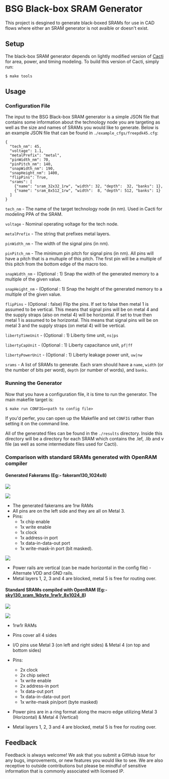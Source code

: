 # BSG Black-box SRAM Generator

This project is desgined to generate black-boxed SRAMs for use in CAD flows
where either an SRAM generator is not avaible or doesn't exist.

## Setup

The black-box SRAM generator depends on lightly modified version of
[Cacti](https://github.com/HewlettPackard/cacti) for area, power, and timing
modeling. To build this version of Cacti, simply run:

```
$ make tools
```

## Usage

### Configuration File

The input to the BSG Black-box SRAM generator is a simple JSON file that
contains some information about the technology node you are targeting as well
as the size and names of SRAMs you would like to generate. Below is an example
JSON file that can be found in `./example_cfgs/freepdk45.cfg`:

```
{
  "tech_nm": 45,
  "voltage": 1.1,
  "metalPrefix": "metal",
  "pinWidth_nm": 70,
  "pinPitch_nm": 140,
  "snapWidth_nm": 190,
  "snapHeight_nm": 1400,
  "flipPins": True,
  "srams": [
    {"name": "sram_32x32_1rw", "width": 32, "depth":  32, "banks": 1},
    {"name": "sram_8x512_1rw", "width":  8, "depth": 512, "banks": 1}
  ]
}
```

`tech_nm` - The name of the target technology node (in nm). Used in Cacti for
modeling PPA of the SRAM.

`voltage` - Nominal operating voltage for the tech node.

`metalPrefix` - The string that prefixes metal layers.

`pinWidth_nm` - The width of the signal pins (in nm).

`pinPitch_nm` - The minimum pin pitch for signal pins (in nm). All pins will
have a pitch that is a multuple of this pitch. The first pin will be a
multiple of this pitch from the bottom edge of the macro too.

`snapWidth_nm` - (Optional : 1) Snap the width of the generated memory to a
multiple of the given value.

`snapHeight_nm` - (Optional : 1) Snap the height of the generated memory to a
multiple of the given value.

`flipPins` - (Optional : false) Flip the pins. If set to false then metal 1 is
assumed to be vertical. This means that signal pins will be on metal 4 and the
supply straps (also on metal 4) will be horizontal. If set to true then metal 1
is assumed to be horizontal. This means that signal pins will be on metal 3 and
the supply straps (on metal 4) will be vertical.

`libertyTimeUnit` - (Optional : 1) Liberty time unit, `ns|ps`

`libertyCapUnit` - (Optional : 1) Liberty capacitance unit, `pf|ff`

`libertyPowerUnit` - (Optional : 1) Liberty leakage power unit, `uw|nw`

`srams` - A list of SRAMs to generate. Each sram should have a `name`, `width`
(or the number of bits per word), `depth` (or number of words), and `banks`.


### Running the Generator

Now that you have a configuration file, it is time to run the generator. The
main makefile target is:

```
$ make run CONFIG=<path to config file>
```

If you'd perfer, you can open up the Makefile and set `CONFIG` rather than
setting it on the command line.

All of the generated files can be found in the `./results` directory. Inside
this directory will be a directory for each SRAM which contains the .lef, .lib
and v file (as well as some intermediate files used for Cacti).

### Comparison with standard SRAMs generated with OpenRAM compiler

#### Generated Fakerams (Eg:- fakeram130_1024x8)

![](docs/images/fakeram.png)

![](docs/images/fakeram_io.png)

- The generated fakerams are 1rw RAMs 
- All pins are on the left side and they are all on Metal 3.
- Pins:
  - 1x chip enable 
  - 1x write enable
  - 1x clock 
  - 1x address-in port
  - 1x data-in-data-out port
  - 1x write-mask-in port (bit masked).

![](docs/images/fakeram_power.png)

- Power rails are vertical (can be made horizontal in the config file) - Alternate VDD and GND rails.
- Metal layers 1, 2, 3 and 4 are blocked, metal 5 is free for routing over.

#### Standard SRAMs compiled with OpenRAM (Eg:- [sky130_sram_1kbyte_1rw1r_8x1024_8](https://github.com/efabless/sky130_sram_macros/tree/main/sky130_sram_1kbyte_1rw1r_8x1024_8))

![](docs/images/openram.png)

![](docs/images/openram_pins.png)

- 1rw1r RAMs
- Pins cover all 4 sides
- I/O pins use Metal 3 (on left and right sides) & Metal 4 (on top and bottom sides)
- Pins:
  - 2x clock 
  - 2x chip select
  - 1x write enable
  - 2x address-in port
  - 1x data-out port
  - 1x data-in-data-out port
  - 1x write-mask pin/port (byte masked)

- Power pins are in a ring format along the macro edge utilizing Metal 3 (Horizontal) & Metal 4 (Vertical)
- Metal layers 1, 2, 3 and 4 are blocked, metal 5 is free for routing over.



## Feedback

Feedback is always welcome! We ask that you submit a GitHub issue for any bugs,
improvements, or new features you would like to see. We are also receptive to
outside contributions but please be mindful of sensitive information that is
commonly associated with licensed IP.

